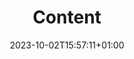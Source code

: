 ---
weight: 900
title: "Content"
description: "Create and organise content in Lotus Docs"
icon: "edit_document"
date: "2023-10-02T15:57:11+01:00"
lastmod: "2023-10-02T15:57:11+01:00"
draft: true
toc: true
---